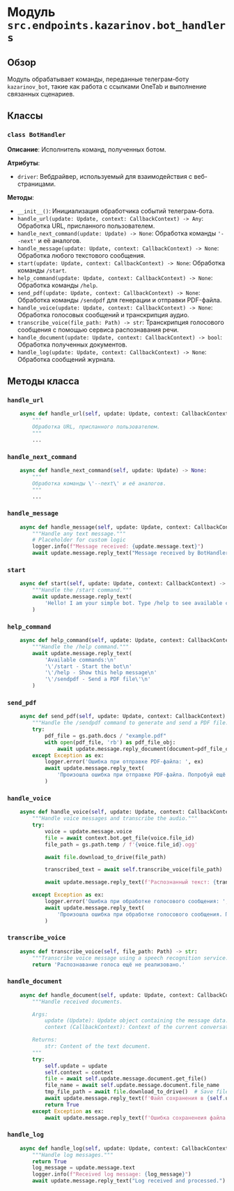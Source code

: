 # Модуль `src.endpoints.kazarinov.bot_handlers`

## Обзор

Модуль обрабатывает команды, переданные телеграм-боту `kazarinov_bot`, такие как работа с ссылками OneTab и выполнение связанных сценариев.

## Классы

### `class BotHandler`

**Описание**: Исполнитель команд, полученных ботом.

**Атрибуты**:

 - `driver`: Вебдрайвер, используемый для взаимодействия с веб-страницами.

**Методы**:

 - `__init__()`: Инициализация обработчика событий телеграм-бота.
 - `handle_url(update: Update, context: CallbackContext) -> Any`: Обработка URL, присланного пользователем.
 - `handle_next_command(update: Update) -> None`: Обработка команды `'--next'` и её аналогов.
 - `handle_message(update: Update, context: CallbackContext) -> None`: Обработка любого текстового сообщения.
 - `start(update: Update, context: CallbackContext) -> None`: Обработка команды `/start`.
 - `help_command(update: Update, context: CallbackContext) -> None`: Обработка команды `/help`.
 - `send_pdf(update: Update, context: CallbackContext) -> None`: Обработка команды `/sendpdf` для генерации и отправки PDF-файла.
 - `handle_voice(update: Update, context: CallbackContext) -> None`: Обработка голосовых сообщений и транскрипция аудио.
 - `transcribe_voice(file_path: Path) -> str`: Транскрипция голосового сообщения с помощью сервиса распознавания речи.
 - `handle_document(update: Update, context: CallbackContext) -> bool`: Обработка полученных документов.
 - `handle_log(update: Update, context: CallbackContext) -> None`: Обработка сообщений журнала.

## Методы класса

### `handle_url`

```python
    async def handle_url(self, update: Update, context: CallbackContext) -> Any:
        """
        Обработка URL, присланного пользователем.
        """
        ...
```

### `handle_next_command`

```python
    async def handle_next_command(self, update: Update) -> None:
        """
        Обработка команды \'--next\' и её аналогов.
        """
        ...
```

### `handle_message`

```python
    async def handle_message(self, update: Update, context: CallbackContext) -> None:
        """Handle any text message."""
        # Placeholder for custom logic
        logger.info(f"Message received: {update.message.text}")
        await update.message.reply_text("Message received by BotHandler.")
```

### `start`

```python
    async def start(self, update: Update, context: CallbackContext) -> None:
        """Handle the /start command."""
        await update.message.reply_text(
            'Hello! I am your simple bot. Type /help to see available commands.'
        )
```

### `help_command`

```python
    async def help_command(self, update: Update, context: CallbackContext) -> None:
        """Handle the /help command."""
        await update.message.reply_text(
            'Available commands:\n'
            '\'/start - Start the bot\n'
            '\'/help - Show this help message\n'
            '\'/sendpdf - Send a PDF file\'\n'
        )
```

### `send_pdf`

```python
    async def send_pdf(self, update: Update, context: CallbackContext) -> None:
        """Handle the /sendpdf command to generate and send a PDF file."""
        try:
            pdf_file = gs.path.docs / "example.pdf"
            with open(pdf_file, 'rb') as pdf_file_obj:
                await update.message.reply_document(document=pdf_file_obj)
        except Exception as ex:
            logger.error('Ошибка при отправке PDF-файла: ', ex)
            await update.message.reply_text(
                'Произошла ошибка при отправке PDF-файла. Попробуй ещё раз.'
            )
```

### `handle_voice`

```python
    async def handle_voice(self, update: Update, context: CallbackContext) -> None:
        """Handle voice messages and transcribe the audio."""
        try:
            voice = update.message.voice
            file = await context.bot.get_file(voice.file_id)
            file_path = gs.path.temp / f'{voice.file_id}.ogg'

            await file.download_to_drive(file_path)

            transcribed_text = await self.transcribe_voice(file_path)

            await update.message.reply_text(f'Распознанный текст: {transcribed_text}')

        except Exception as ex:
            logger.error('Ошибка при обработке голосового сообщения: ', ex)
            await update.message.reply_text(
                'Произошла ошибка при обработке голосового сообщения. Попробуй ещё раз.'
            )
```

### `transcribe_voice`

```python
    async def transcribe_voice(self, file_path: Path) -> str:
        """Transcribe voice message using a speech recognition service."""
        return 'Распознавание голоса ещё не реализовано.'
```

### `handle_document`

```python
    async def handle_document(self, update: Update, context: CallbackContext) -> bool:
        """Handle received documents.

        Args:
            update (Update): Update object containing the message data.
            context (CallbackContext): Context of the current conversation.

        Returns:
            str: Content of the text document.
        """
        try:
            self.update = update
            self.context = context
            file = await self.update.message.document.get_file()
            file_name = await self.update.message.document.file_name
            tmp_file_path = await file.download_to_drive()  # Save file locally
            await update.message.reply_text(f'Файл сохранения в {self.update.message.document.file_name}')
            return True
        except Exception as ex:
            await update.message.reply_text(f'Ошибка сохраненеия файла {file_name}')
```

### `handle_log`

```python
    async def handle_log(self, update: Update, context: CallbackContext) -> None:
        """Handle log messages."""
        return True
        log_message = update.message.text
        logger.info(f"Received log message: {log_message}")
        await update.message.reply_text("Log received and processed.")